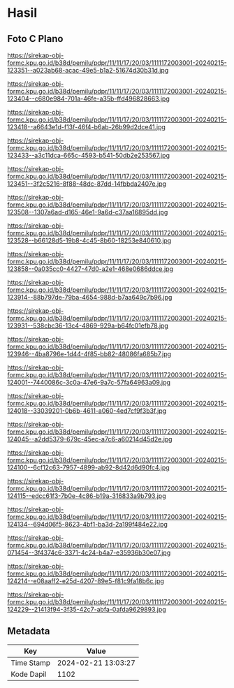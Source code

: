 # Hasil

## Foto C Plano

https://sirekap-obj-formc.kpu.go.id/b38d/pemilu/pdpr/11/11/17/20/03/1111172003001-20240215-123351--a023ab68-acac-49e5-b1a2-51674d30b31d.jpg

https://sirekap-obj-formc.kpu.go.id/b38d/pemilu/pdpr/11/11/17/20/03/1111172003001-20240215-123404--c680e984-701a-46fe-a35b-ffd496828663.jpg

https://sirekap-obj-formc.kpu.go.id/b38d/pemilu/pdpr/11/11/17/20/03/1111172003001-20240215-123418--a6643e1d-f13f-46f4-b6ab-26b99d2dce41.jpg

https://sirekap-obj-formc.kpu.go.id/b38d/pemilu/pdpr/11/11/17/20/03/1111172003001-20240215-123433--a3c11dca-665c-4593-b541-50db2e253567.jpg

https://sirekap-obj-formc.kpu.go.id/b38d/pemilu/pdpr/11/11/17/20/03/1111172003001-20240215-123451--3f2c5216-8f88-48dc-87dd-14fbbda2407e.jpg

https://sirekap-obj-formc.kpu.go.id/b38d/pemilu/pdpr/11/11/17/20/03/1111172003001-20240215-123508--1307a6ad-d165-46e1-9a6d-c37aa16895dd.jpg

https://sirekap-obj-formc.kpu.go.id/b38d/pemilu/pdpr/11/11/17/20/03/1111172003001-20240215-123528--b66128d5-19b8-4c45-8b60-18253e840610.jpg

https://sirekap-obj-formc.kpu.go.id/b38d/pemilu/pdpr/11/11/17/20/03/1111172003001-20240215-123858--0a035cc0-4427-47d0-a2e1-468e0686ddce.jpg

https://sirekap-obj-formc.kpu.go.id/b38d/pemilu/pdpr/11/11/17/20/03/1111172003001-20240215-123914--88b797de-79ba-4654-988d-b7aa649c7b96.jpg

https://sirekap-obj-formc.kpu.go.id/b38d/pemilu/pdpr/11/11/17/20/03/1111172003001-20240215-123931--538cbc36-13c4-4869-929a-b64fc01efb78.jpg

https://sirekap-obj-formc.kpu.go.id/b38d/pemilu/pdpr/11/11/17/20/03/1111172003001-20240215-123946--4ba8796e-1d44-4f85-bb82-48086fa685b7.jpg

https://sirekap-obj-formc.kpu.go.id/b38d/pemilu/pdpr/11/11/17/20/03/1111172003001-20240215-124001--7440086c-3c0a-47e6-9a7c-57fa64963a09.jpg

https://sirekap-obj-formc.kpu.go.id/b38d/pemilu/pdpr/11/11/17/20/03/1111172003001-20240215-124018--33039201-0b6b-4611-a060-4ed7cf9f3b3f.jpg

https://sirekap-obj-formc.kpu.go.id/b38d/pemilu/pdpr/11/11/17/20/03/1111172003001-20240215-124045--a2dd5379-679c-45ec-a7c6-a60214d45d2e.jpg

https://sirekap-obj-formc.kpu.go.id/b38d/pemilu/pdpr/11/11/17/20/03/1111172003001-20240215-124100--6cf12c63-7957-4899-ab92-8d42d6d90fc4.jpg

https://sirekap-obj-formc.kpu.go.id/b38d/pemilu/pdpr/11/11/17/20/03/1111172003001-20240215-124115--edcc61f3-7b0e-4c86-b19a-316833a9b793.jpg

https://sirekap-obj-formc.kpu.go.id/b38d/pemilu/pdpr/11/11/17/20/03/1111172003001-20240215-124134--694d06f5-8623-4bf1-ba3d-2a199f484e22.jpg

https://sirekap-obj-formc.kpu.go.id/b38d/pemilu/pdpr/11/11/17/20/03/1111172003001-20240215-071454--3f4374c6-3371-4c24-b4a7-e35936b30e07.jpg

https://sirekap-obj-formc.kpu.go.id/b38d/pemilu/pdpr/11/11/17/20/03/1111172003001-20240215-124214--e08aaff2-e25d-4207-89e5-f81c9fa18b6c.jpg

https://sirekap-obj-formc.kpu.go.id/b38d/pemilu/pdpr/11/11/17/20/03/1111172003001-20240215-124229--21413f94-3f35-42c7-abfa-0afda9629893.jpg


## Metadata

| Key        | Value               |
| ---------- | ------------------- |
| Time Stamp | 2024-02-21 13:03:27 |
| Kode Dapil | 1102                |



